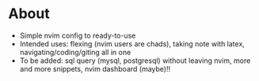 # About
- Simple nvim config to ready-to-use
- Intended uses: flexing (nvim users are chads), taking note with latex, navigating/coding/giting all in one
- To be added: sql query (mysql, postgresql) without leaving nvim, more and more snippets, nvim dashboard (maybe)!!
